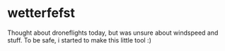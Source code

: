# wetterfefst
Thought about droneflights today, but was unsure about windspeed and stuff. To be safe, i started to make this little tool :)
